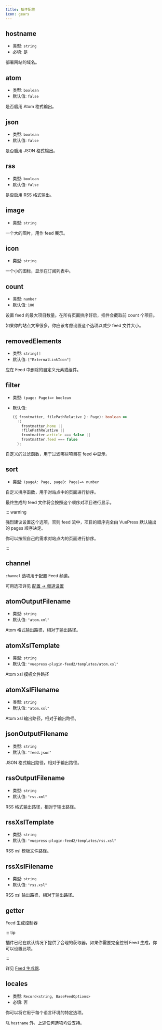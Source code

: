 ```yaml
---
title: 插件配置
icon: gears
---
```


## hostname

- 类型: `string`
- 必填: 是

部署网站的域名。

## atom

- 类型: `boolean`
- 默认值: `false`

是否启用 Atom 格式输出。

## json

- 类型: `boolean`
- 默认值: `false`

是否启用 JSON 格式输出。

## rss

- 类型: `boolean`
- 默认值: `false`

是否启用 RSS 格式输出。

## image

- 类型: `string`

一个大的图片，用作 feed 展示。

## icon

- 类型: `string`

一个小的图标，显示在订阅列表中。

## count

- 类型: `number`
- 默认值: `100`

设置 feed 的最大项目数量。在所有页面排序好后，插件会截取前 count 个项目。

如果你的站点文章很多，你应该考虑设置这个选项以减少 feed 文件大小。

## removedElements

- 类型: `string[]`
- 默认值: `["ExternalLinkIcon"]`

应在 Feed 中删除的自定义元素或组件。

## filter

- 类型: `(page: Page)=> boolean`
- 默认值:

  ```ts
  ({ frontmatter, filePathRelative }: Page): boolean =>
    !(
      frontmatter.home ||
      !filePathRelative ||
      frontmatter.article === false ||
      frontmatter.feed === false
    );
  ```

自定义的过滤函数，用于过滤哪些项目在 feed 中显示。

## sort

- 类型: `(pageA: Page, pageB: Page)=> number`

自定义排序函数，用于对站点中的页面进行排序。

最终生成的 feed 文件将会按照这个顺序对项目进行显示。

::: warning

强烈建议设置这个选项，否则 feed 流中，项目的顺序完全由 VuePress 默认输出的 pages 顺序决定。

你可以按照自己的需求对站点内的页面进行排序。

:::

## channel

`channel` 选项用于配置 Feed 频道。

可用选项详见 [配置 → 频道设置](channel.md)

## atomOutputFilename

- 类型: `string`
- 默认值: `"atom.xml"`

Atom 格式输出路径，相对于输出路径。

## atomXslTemplate

- 类型: `string`
- 默认值: `"vuepress-plugin-feed2/templates/atom.xsl"`

Atom xsl 模板文件路径

## atomXslFilename

- 类型: `string`
- 默认值: `"atom.xsl"`

Atom xsl 输出路径，相对于输出路径。

## jsonOutputFilename

- 类型: `string`
- 默认值: `"feed.json"`

JSON 格式输出路径，相对于输出路径。

## rssOutputFilename

- 类型: `string`
- 默认值: `"rss.xml"`

RSS 格式输出路径，相对于输出路径。

## rssXslTemplate

- 类型: `string`
- 默认值: `"vuepress-plugin-feed2/templates/rss.xsl"`

RSS xsl 模板文件路径。

## rssXslFilename

- 类型: `string`
- 默认值: `"rss.xsl"`

RSS xsl 输出路径，相对于输出路径。

## getter

Feed 生成控制器

::: tip

插件已经在默认情况下提供了合理的获取器，如果你需要完全控制 Feed 生成，你可以设置此项。

:::

详见 [Feed 生成器](./getter.md).

## locales

- 类型: `Record<string, BaseFeedOptions>`
- 必填: 否

你可以将它用于每个语言环境的特定选项。

除 `hostname` 外，上述任何选项均受支持。
